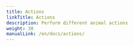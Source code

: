 ```yaml
---
title: Actions
linkTitle: Actions
description: Perform different animal actions
weight: 30
manualLink: /en/docs/actions/
---
```

<script>
  window.location.href = "/en/docs/actions/";
</script>
